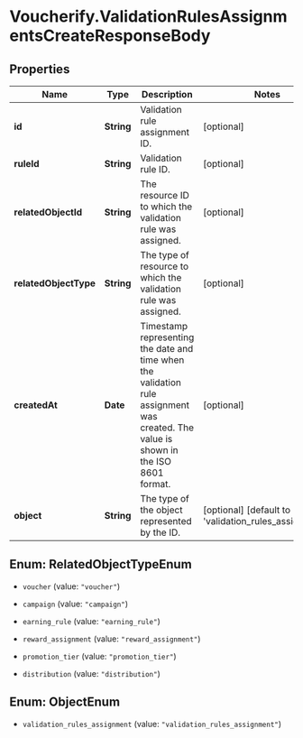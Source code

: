 # Voucherify.ValidationRulesAssignmentsCreateResponseBody

## Properties

Name | Type | Description | Notes
------------ | ------------- | ------------- | -------------
**id** | **String** | Validation rule assignment ID. | [optional] 
**ruleId** | **String** | Validation rule ID. | [optional] 
**relatedObjectId** | **String** | The resource ID to which the validation rule was assigned. | [optional] 
**relatedObjectType** | **String** | The type of resource to which the validation rule was assigned. | [optional] 
**createdAt** | **Date** | Timestamp representing the date and time when the validation rule assignment was created. The value is shown in the ISO 8601 format. | [optional] 
**object** | **String** | The type of the object represented by the ID. | [optional] [default to &#39;validation_rules_assignment&#39;]



## Enum: RelatedObjectTypeEnum


* `voucher` (value: `"voucher"`)

* `campaign` (value: `"campaign"`)

* `earning_rule` (value: `"earning_rule"`)

* `reward_assignment` (value: `"reward_assignment"`)

* `promotion_tier` (value: `"promotion_tier"`)

* `distribution` (value: `"distribution"`)





## Enum: ObjectEnum


* `validation_rules_assignment` (value: `"validation_rules_assignment"`)




